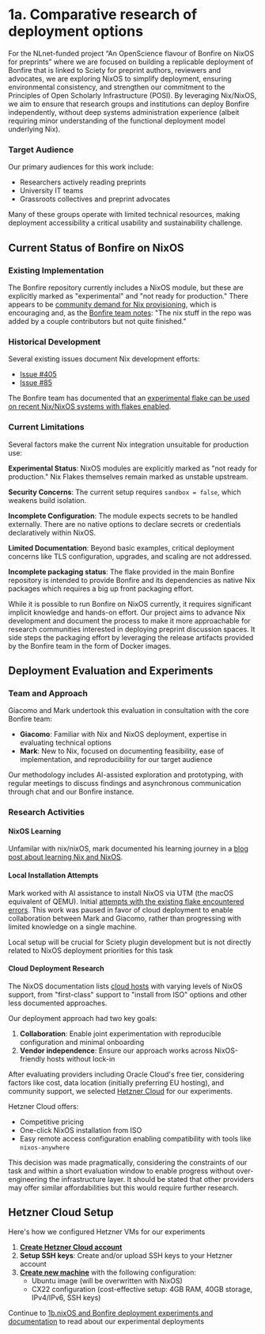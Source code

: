 # 1a. Comparative research of deployment options

For the NLnet-funded project “An OpenScience flavour of Bonfire on NixOS for preprints” where we are focused on building a replicable deployment of Bonfire that is linked to Sciety for preprint authors, reviewers and advocates, we are exploring NixOS to simplify deployment, ensuring environmental consistency, and strengthen our commitment to the Principles of Open Scholarly Infrastructure (POSI). By leveraging Nix/NixOS,  we aim to ensure that research groups and institutions can deploy Bonfire independently, without deep systems administration experience (albeit requiring minor understanding of the functional deployment model underlying Nix).

### Target Audience

Our primary audiences for this work include:
- Researchers actively reading preprints
- University IT teams  
- Grassroots collectives and preprint advocates

Many of these groups operate with limited technical resources, making deployment accessibility a critical usability and sustainability challenge.

## Current Status of Bonfire on NixOS

### Existing Implementation

The Bonfire repository currently includes a NixOS module, but these are explicitly marked as "experimental" and "not ready for production." There appears to be [community demand for Nix provisioning](https://indieweb.social/@eliasp@mastodon.social/114779517887340791), which is encouraging and, as the [Bonfire team notes](https://indieweb.social/@bonfire/114779746674786150): "The nix stuff in the repo was added by a couple contributors but not quite finished."

### Historical Development

Several existing issues document Nix development efforts:
- [Issue #405](https://github.com/bonfire-networks/bonfire-app/issues/405)
- [Issue #85](https://github.com/bonfire-networks/bonfire-app/issues/85)

The Bonfire team has documented that an [experimental flake can be used on recent Nix/NixOS systems with flakes enabled](https://docs.bonfirenetworks.org/deploy.html).

### Current Limitations

Several factors make the current Nix integration unsuitable for production use:

**Experimental Status**: NixOS modules are explicitly marked as "not ready for production." Nix Flakes themselves remain marked as unstable upstream.

**Security Concerns**: The current setup requires `sandbox = false`, which weakens build isolation.

**Incomplete Configuration**: The module expects secrets to be handled externally. There are no native options to declare secrets or credentials declaratively within NixOS.

**Limited Documentation**: Beyond basic examples, critical deployment concerns like TLS configuration, upgrades, and scaling are not addressed.

**Incomplete packaging status**: The flake provided in the main Bonfire repository is intended to provide Bonfire and its dependencies as native Nix packages which requires a big up front packaging effort. 

While it is possible to run Bonfire on NixOS currently, it requires significant implicit knowledge and hands-on effort. Our project aims to advance Nix development and document the process to make it more approachable for research communities interested in deploying preprint discussion spaces. It side steps the packaging effort by leveraging the release artifacts provided by the Bonfire team in the form of Docker images.

## Deployment Evaluation and Experiments

### Team and Approach

Giacomo and Mark undertook this evaluation in consultation with the core Bonfire team:
- **Giacomo**: Familiar with Nix and NixOS deployment, expertise in evaluating technical options
- **Mark**: New to Nix, focused on documenting feasibility, ease of implementation, and reproducibility for our target audience

Our methodology includes AI-assisted exploration and prototyping, with regular meetings to discuss findings and asynchronous communication through chat and our Bonfire instance.

### Research Activities

#### NixOS Learning

Unfamilar with nix/nixOS, mark documented his learning journey in a [blog post about learning Nix and NixOS](https://markalexanderwilliams.co.uk/posts/learning-nix-and-nixos/).

#### Local Installation Attempts

Mark worked with AI assistance to install NixOS via UTM (the macOS equivalent of QEMU). Initial [attempts with the existing flake encountered errors](https://github.com/themarkness/nix-playground/tree/main/nixos). This work was paused in favor of cloud deployment to enable collaboration between Mark and Giacomo, rather than progressing with limited knowledge on a single machine.

Local setup will be crucial for Sciety plugin development but is not directly related to NixOS deployment priorities for this task

#### Cloud Deployment Research

The NixOS documentation lists [cloud hosts](https://wiki.nixos.org/wiki/NixOS_friendly_hosters) with varying levels of NixOS support, from "first-class" support to "install from ISO" options and other less documented approaches.

Our deployment approach had two key goals:
1. **Collaboration**: Enable joint experimentation with reproducible configuration and minimal onboarding
2. **Vendor independence**: Ensure our approach works across NixOS-friendly hosts without lock-in

After evaluating providers including Oracle Cloud's free tier, considering factors like cost, data location (initially preferring EU hosting), and community support, we selected [Hetzner Cloud](https://www.hetzner.com/cloud/) for our experiments.

Hetzner Cloud offers:
- Competitive pricing
- One-click NixOS installation from ISO
- Easy remote access configuration enabling compatibility with tools like `nixos-anywhere`

This decision was made pragmatically, considering the constraints of our task and within a short evaluation window to enable progress without over-engineering the infrastructure layer. It should be stated that other providers may offer similar affordabilities but this would require further research.

## Hetzner Cloud Setup

Here's how we configured Hetzner VMs for our experiments

1. [**Create Hetzner Cloud account**](http://hetzner.com)
2. **Setup SSH keys**: Create and/or upload SSH keys to your Hetzner account
3. [**Create new machine**](https://docs.hetzner.com/cloud/servers/getting-started/creating-a-server/) with the following configuration:
   - Ubuntu image (will be overwritten with NixOS)
   - CX22 configuration (cost-effective setup: 4GB RAM, 40GB storage, IPv4/IPv6, SSH keys)


Continue to [1b.nixOS and Bonfire deployment experiments and documentation](./1b.md) to read about our experimental deployments
